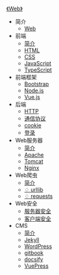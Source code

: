 [《Web》](index.md)

- 简介
  - [Web](简介/Web.md)
- 前端
  - [简介](前端/简介.md)
  - [HTML](前端/HTML.md)
  - [CSS](前端/CSS.md)
  - [JavaScript](前端/JavaScript.md)
  - [TypeScript](前端/TypeScript.md)
- 前端框架
  - [Bootstrap](前端框架/Bootstrap.md)
  - [Node.js](前端框架/Node.js.md)
  - [Vue.js](前端框架/Vue.js.md)
- 后端
  - [HTTP](后端/HTTP.md)
  - [通信协议](后端/通信协议.md)
  - [cookie](后端/cookie.md)
  - [登录](后端/登录.md)
- Web服务器
  - [简介](Web服务器/简介.md)
  - [Apache](Web服务器/Apache.md)
  - [Tomcat](Web服务器/Tomcat.md)
  - [Nginx](Web服务器/Nginx.md)
- Web爬虫
  - [简介](Web爬虫/简介.md)
  - [♢ urllib](Web爬虫/urllib.md)
  - [♢ requests](Web爬虫/requests.md)
- Web安全
  - [服务器安全](Web安全/服务器安全.md)
  - [客户端安全](Web安全/客户端安全.md)
- CMS
  - [简介](CMS/简介.md)
  - [Jekyll](CMS/Jekyll.md)
  - [WordPress](CMS/WordPress.md)
  - [gitbook](CMS/gitbook.md)
  - [docsify](CMS/docsify.md)
  - [VuePress](CMS/VuePress.md)
